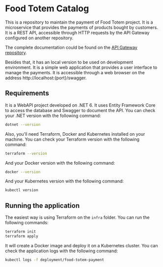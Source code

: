# Food Totem Catalog


This is a repository to maintain the payment of Food Totem project. It is a microservice that provides the payments of products bought by customers. It is a REST API, accessible through HTTP requests by the API Gateway configured on another repository.

The complete documentation could be found on the [API Gateway repository](https://github.com/leonardo-avila/food-totem).

Besides that, it has an local version to be used on development environment. It is a simple web application that provides a user interface to manage the payments. It is accessible through a web browser on the address http://localhost:{port}/swagger.

## Requirements

It is a WebAPI project developed on .NET 6. It uses Entity Framework Core to access the database and Swagger to document the API. You can check your .NET version with the following command:
  
  ```bash
  dotnet --version
  ```

Also, you'll need Terraform, Docker and Kubernetes installed on your machine. You can check your Terraform version with the following command:

  ```bash
  terraform --version
  ```

And your Docker version with the following command:

  ```bash
  docker --version
  ```

And your Kubernetes version with the following command:
  
  ```bash
  kubectl version
  ```

## Running the application

The easiest way is using Terraform on the `infra` folder. You can run the following commands:
  
  ```bash
  terraform init
  terraform apply
  ```

It will create a Docker image and deploy it on a Kubernetes cluster. You can check the application logs with the following command:

  ```bash
  kubectl logs -f deployment/food-totem-payment
  ```